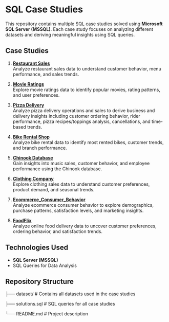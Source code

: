 # SQL Case Studies

This repository contains multiple SQL case studies solved using **Microsoft SQL Server (MSSQL)**. Each case study focuses on analyzing different datasets and deriving meaningful insights using SQL queries.

## Case Studies

1. **[Restaurant Sales](Restaurant_Case_study)**  
   Analyze restaurant sales data to understand customer behavior, menu performance, and sales trends.

2. **[Movie Ratings](Movie_DB)**  
   Explore movie ratings data to identify popular movies, rating patterns, and user preferences.

3. **[Pizza Delivery](Pizza_Delivery_Case_Study)**  
   Analyze pizza delivery operations and sales to derive business and delivery insights including customer ordering behavior, rider performance, pizza recipes/toppings analysis, cancellations, and time-based trends.

4. **[Bike Rental Shop](Bike_Rental_Shop_Scripts)**  
   Analyze bike rental data to identify most rented bikes, customer trends, and branch performance.

5. **[Chinook Database](Chinook)**  
   Gain insights into music sales, customer behavior, and employee performance using the Chinook database.

6. **[Clothing Company](Clothing_Comapany)**  
   Explore clothing sales data to understand customer preferences, product demand, and seasonal trends.

7. **[Ecommerce_Consumer_Behavior](Consumer_Behavior)**  
   Analyze ecommerce consumer behavior to explore demographics, purchase patterns, satisfaction levels, and marketing insights.
   
9. **[FoodFlix](FoodFlix)**  
   Analyze online food delivery data to uncover customer preferences, ordering behavior, and satisfaction trends.


## Technologies Used

- **SQL Server (MSSQL)**  
- SQL Queries for Data Analysis

## Repository Structure

├── dataset/ # Contains all datasets used in the case studies

├── solutions.sql # SQL queries for all case studies

└── README.md # Project description
